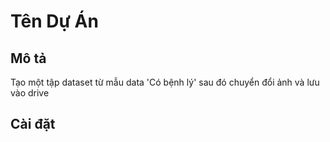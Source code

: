 # Tên Dự Án

## Mô tả
Tạo một tập dataset từ mẫu data 'Có bệnh lý' sau đó chuyển đổi ảnh và lưu vào drive
## Cài đặt
